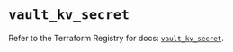# `vault_kv_secret`

Refer to the Terraform Registry for docs: [`vault_kv_secret`](https://registry.terraform.io/providers/hashicorp/vault/5.0.0/docs/resources/kv_secret).
